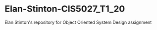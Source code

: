 # Elan-Stinton-CIS5027_T1_20
Elan Stinton's repository for Object Oriented System Design assignment
